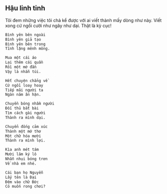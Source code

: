 ## Hậu linh tinh

Tôi đem những việc tôi chả kể được với ai viết thành mấy dòng như này. Viết xong cứ ngồi cười như ngây như dại. Thật là kỳ cục!

```md
Bình yên bên ngoài
Bình yên giả tạo
Bình yên bên trong
Tĩnh lặng mênh mông.
```

```md
Mua một cái áo
Lại thêm cái quần
Rồi một mớ đần
Vậy là nhẵn túi.
```

```md
Hết chuyện chẳng về
Cứ ngồi loay hoay
Tiếp mãi người ta
Ngàn năm ân hận.
```

```md
Chuyền bóng nhầm người
Đối thủ bắt bài
Tìm cách gài người
Thành ra mình dại.
```

```md
Chuyển đống cảm xúc
Thành một mớ thơ
Một chữ hóa mười
Thành ra mình lợi.
```

```md
Kìa anh mét tám
Mười lăm ký lô
Nhẵn nhụi bóng trơn
Về nhà em nhé.
```

```md
Cái bạn họ Nguyễn
Lấy tên là Đại
Đệm vào chữ Đức
Có muốn rong chơi?
```